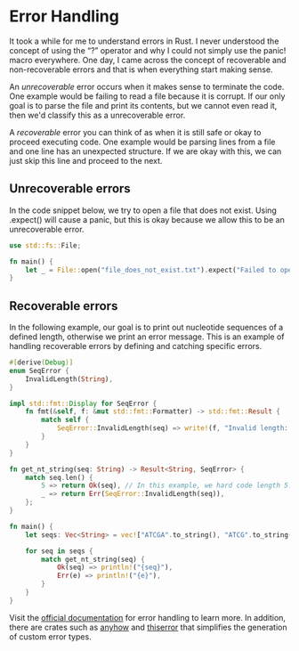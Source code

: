 # Error Handling
It took a while for me to understand errors in Rust. I never understood the concept of using the <q>?</q> operator and why I could not simply use the panic! macro everywhere. One day, I came across the concept of recoverable and non-recoverable errors and that is when everything start making sense.

An *unrecoverable* error occurs when it makes sense to terminate the code. One example would be failing to read a file because it is corrupt. If our only goal is to parse the file and print its contents, but we cannot even read it, then we'd classify this as a unrecoverable error.


A *recoverable* error you can think of as when it is still safe or okay to proceed executing code. One example would be parsing lines from a file and one line has an unexpected structure. If we are okay with this, we can just skip this line and proceed to the next.

## Unrecoverable errors
In the code snippet below, we try to open a file that does not exist. Using .expect() will cause a panic, but this is okay because we allow this to be an unrecoverable error.
```rust
use std::fs::File;

fn main() {
    let _ = File::open("file_does_not_exist.txt").expect("Failed to open file");
}

```

## Recoverable errors
In the following example, our goal is to print out nucleotide sequences of a defined length, otherwise we print an error message. This is an example of handling recoverable errors by defining and catching specific errors.

```rust
#[derive(Debug)]
enum SeqError {
    InvalidLength(String),
}

impl std::fmt::Display for SeqError {
    fn fmt(&self, f: &mut std::fmt::Formatter) -> std::fmt::Result {
        match self {
            SeqError::InvalidLength(seq) => write!(f, "Invalid length: {seq}"),
        }
    }
}

fn get_nt_string(seq: String) -> Result<String, SeqError> {
    match seq.len() {
        5 => return Ok(seq), // In this example, we hard code length 5.
        _ => return Err(SeqError::InvalidLength(seq)),
    };
}

fn main() {
    let seqs: Vec<String> = vec!["ATCGA".to_string(), "ATCG".to_string(), "TTTTT".to_string()];

    for seq in seqs {
        match get_nt_string(seq) {
            Ok(seq) => println!("{seq}"),
            Err(e) => println!("{e}"),
        }
    }
}
```


Visit the [official documentation](https://doc.rust-lang.org/book/ch09-00-error-handling.html) for error handling to learn more. In addition, there are crates such as [anyhow](https://docs.rs/anyhow/latest/anyhow/) and [thiserror](https://docs.rs/thiserror/latest/thiserror/) that simplifies the generation of custom error types.

